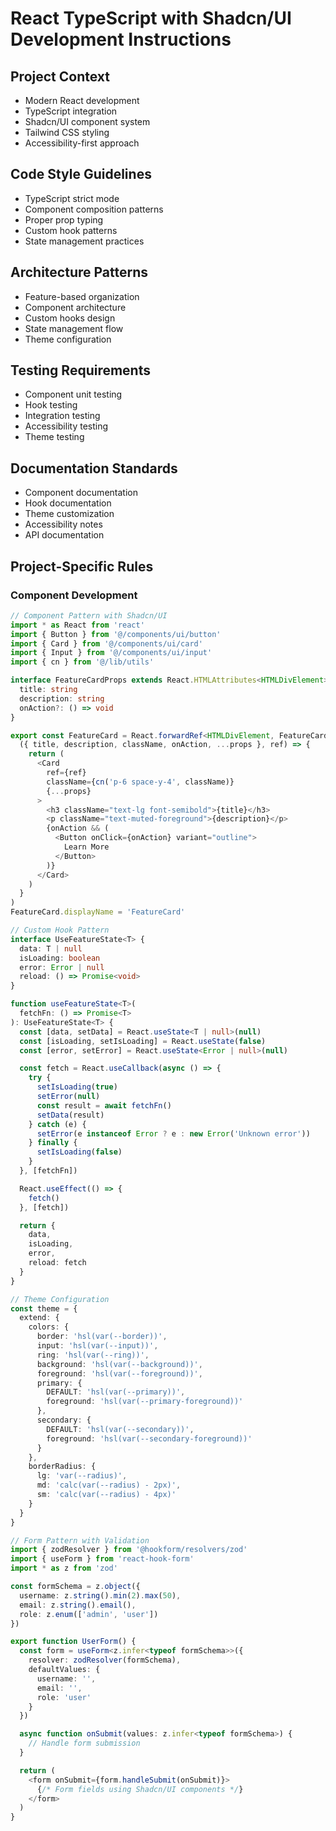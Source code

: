 # React TypeScript with Shadcn/UI Development Instructions

## Project Context
- Modern React development
- TypeScript integration
- Shadcn/UI component system
- Tailwind CSS styling
- Accessibility-first approach

## Code Style Guidelines
- TypeScript strict mode
- Component composition patterns
- Proper prop typing
- Custom hook patterns
- State management practices

## Architecture Patterns
- Feature-based organization
- Component architecture
- Custom hooks design
- State management flow
- Theme configuration

## Testing Requirements
- Component unit testing
- Hook testing
- Integration testing
- Accessibility testing
- Theme testing

## Documentation Standards
- Component documentation
- Hook documentation
- Theme customization
- Accessibility notes
- API documentation

## Project-Specific Rules
### Component Development
```typescript
// Component Pattern with Shadcn/UI
import * as React from 'react'
import { Button } from '@/components/ui/button'
import { Card } from '@/components/ui/card'
import { Input } from '@/components/ui/input'
import { cn } from '@/lib/utils'

interface FeatureCardProps extends React.HTMLAttributes<HTMLDivElement> {
  title: string
  description: string
  onAction?: () => void
}

export const FeatureCard = React.forwardRef<HTMLDivElement, FeatureCardProps>(
  ({ title, description, className, onAction, ...props }, ref) => {
    return (
      <Card
        ref={ref}
        className={cn('p-6 space-y-4', className)}
        {...props}
      >
        <h3 className="text-lg font-semibold">{title}</h3>
        <p className="text-muted-foreground">{description}</p>
        {onAction && (
          <Button onClick={onAction} variant="outline">
            Learn More
          </Button>
        )}
      </Card>
    )
  }
)
FeatureCard.displayName = 'FeatureCard'

// Custom Hook Pattern
interface UseFeatureState<T> {
  data: T | null
  isLoading: boolean
  error: Error | null
  reload: () => Promise<void>
}

function useFeatureState<T>(
  fetchFn: () => Promise<T>
): UseFeatureState<T> {
  const [data, setData] = React.useState<T | null>(null)
  const [isLoading, setIsLoading] = React.useState(false)
  const [error, setError] = React.useState<Error | null>(null)

  const fetch = React.useCallback(async () => {
    try {
      setIsLoading(true)
      setError(null)
      const result = await fetchFn()
      setData(result)
    } catch (e) {
      setError(e instanceof Error ? e : new Error('Unknown error'))
    } finally {
      setIsLoading(false)
    }
  }, [fetchFn])

  React.useEffect(() => {
    fetch()
  }, [fetch])

  return {
    data,
    isLoading,
    error,
    reload: fetch
  }
}

// Theme Configuration
const theme = {
  extend: {
    colors: {
      border: 'hsl(var(--border))',
      input: 'hsl(var(--input))',
      ring: 'hsl(var(--ring))',
      background: 'hsl(var(--background))',
      foreground: 'hsl(var(--foreground))',
      primary: {
        DEFAULT: 'hsl(var(--primary))',
        foreground: 'hsl(var(--primary-foreground))'
      },
      secondary: {
        DEFAULT: 'hsl(var(--secondary))',
        foreground: 'hsl(var(--secondary-foreground))'
      }
    },
    borderRadius: {
      lg: 'var(--radius)',
      md: 'calc(var(--radius) - 2px)',
      sm: 'calc(var(--radius) - 4px)'
    }
  }
}

// Form Pattern with Validation
import { zodResolver } from '@hookform/resolvers/zod'
import { useForm } from 'react-hook-form'
import * as z from 'zod'

const formSchema = z.object({
  username: z.string().min(2).max(50),
  email: z.string().email(),
  role: z.enum(['admin', 'user'])
})

export function UserForm() {
  const form = useForm<z.infer<typeof formSchema>>({
    resolver: zodResolver(formSchema),
    defaultValues: {
      username: '',
      email: '',
      role: 'user'
    }
  })

  async function onSubmit(values: z.infer<typeof formSchema>) {
    // Handle form submission
  }

  return (
    <form onSubmit={form.handleSubmit(onSubmit)}>
      {/* Form fields using Shadcn/UI components */}
    </form>
  )
}